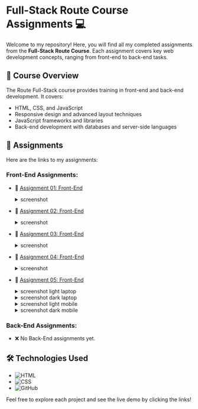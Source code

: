 # Full-Stack Route Course Assignments 💻

Welcome to my repository! Here, you will find all my completed assignments from the **Full-Stack Route Course**. Each assignment covers key web development concepts, ranging from front-end to back-end tasks.

## 🚀 Course Overview
The Route Full-Stack course provides training in front-end and back-end development. It covers:
- HTML, CSS, and JavaScript
- Responsive design and advanced layout techniques
- JavaScript frameworks and libraries
- Back-end development with databases and server-side languages

## 📂 Assignments

Here are the links to my assignments:

### Front-End Assignments:
- 🔗 [Assignment 01: Front-End](https://yassinsultan.github.io/Route-Course/Front-End/Assigment-01/)
  <details>
    <summary>screenshot</summary>
    ![Assignment 01 Screenshot](./Front-End/Assigment-01/screenshot01.png)
    <img src="./Front-End/Assigment-01/screenshot01.png" width="200"">
  </details>

    
- 🔗 [Assignment 02: Front-End](https://yassinsultan.github.io/Route-Course/Front-End/Assigment-02/)
  <details>
    <summary>screenshot</summary>
    ![Assignment 02 Screenshot](./Front-End/Assigment-02/screenshot01.png)
  </details>
 
    
- 🔗 [Assignment 03: Front-End](https://yassinsultan.github.io/Route-Course/Front-End/Assigment-03/)
  <details>
    <summary>screenshot</summary>
    ![Assignment 03 Screenshot](./Front-End/Assigment-03/screenshot01.png)
  </details>
 
    
- 🔗 [Assignment 04: Front-End](https://yassinsultan.github.io/Route-Course/Front-End/Assigment-04/)
  <details>
    <summary>screenshot</summary>
    ![Assignment 04 Screenshot](./Front-End/Assigment-04/screenshot01.png)
  </details>

    
- 🔗 [Assignment 05: Front-End](https://yassinsultan.github.io/Route-Course/Front-End/Assigment-05/)
  <details>
    <summary>screenshot light laptop</summary>
    ![Assignment 05 Screenshot](./Front-End/Assigment-05/screenshot01.png)
  </details>
  <details>
    <summary>screenshot dark laptop</summary>
    ![Assignment 05 Screenshot](./Front-End/Assigment-05/screenshot02.png)
  </details>
  <details>
    <summary>screenshot light mobile</summary>
    ![Assignment 05 Screenshot](./Front-End/Assigment-05/screenshot03.png)
  </details>
  <details>
    <summary>screenshot dark mobile</summary>
    ![Assignment 05 Screenshot](./Front-End/Assigment-05/screenshot04.png)
  </details>


### Back-End Assignments:
- ❌  No Back-End assignments yet.

## 🛠️ Technologies Used
- ![HTML](https://img.shields.io/badge/HTML5-E34F26?style=for-the-badge&logo=html5&logoColor=white)
- ![CSS](https://img.shields.io/badge/CSS3-1572B6?style=for-the-badge&logo=css3&logoColor=white)
- ![GitHub](https://img.shields.io/badge/GitHub-181717?style=for-the-badge&logo=github&logoColor=white)

Feel free to explore each project and see the live demo by clicking the links!
